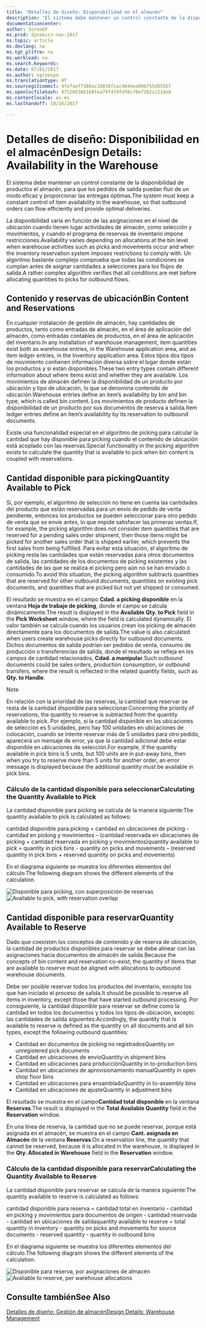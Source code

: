 ```yaml
---
title: "Detalles de diseño: Disponibilidad en el almacén"
description: "El sistema debe mantener un control constante de la disponibilidad de productos el almacén, para que los pedidos de salida puedan fluir de un modo eficaz y proporcionar las entregas óptimas."
documentationcenter: 
author: SorenGP
ms.prod: dynamics-nav-2017
ms.topic: article
ms.devlang: na
ms.tgt_pltfrm: na
ms.workload: na
ms.search.keywords: 
ms.date: 07/01/2017
ms.author: sgroespe
ms.translationtype: HT
ms.sourcegitcommit: 4fefaef7380ac10836fcac404eea006f55d8556f
ms.openlocfilehash: 875286386168fea79f47dfdf0c78ef202cc21da0
ms.contentlocale: es-es
ms.lasthandoff: 10/16/2017

---
```

# <a name="design-details-availability-in-the-warehouse"></a><span data-ttu-id="1f02d-103">Detalles de diseño: Disponibilidad en el almacén</span><span class="sxs-lookup"><span data-stu-id="1f02d-103">Design Details: Availability in the Warehouse</span></span>
<span data-ttu-id="1f02d-104">El sistema debe mantener un control constante de la disponibilidad de productos el almacén, para que los pedidos de salida puedan fluir de un modo eficaz y proporcionar las entregas óptimas.</span><span class="sxs-lookup"><span data-stu-id="1f02d-104">The system must keep a constant control of item availability in the warehouse, so that outbound orders can flow efficiently and provide optimal deliveries.</span></span>  

 <span data-ttu-id="1f02d-105">La disponibilidad varía en función de las asignaciones en el nivel de ubicación cuando tienen lugar actividades de almacén, como selección y movimientos, y cuando el programa de reservas de inventario impone restricciones.</span><span class="sxs-lookup"><span data-stu-id="1f02d-105">Availability varies depending on allocations at the bin level when warehouse activities such as picks and movements occur and when the inventory reservation system imposes restrictions to comply with.</span></span> <span data-ttu-id="1f02d-106">Un algoritmo bastante complejo comprueba que todas las condiciones se cumplan antes de asignar cantidades a selecciones para los flujos de salida.</span><span class="sxs-lookup"><span data-stu-id="1f02d-106">A rather complex algorithm verifies that all conditions are met before allocating quantities to picks for outbound flows.</span></span>  

## <a name="bin-content-and-reservations"></a><span data-ttu-id="1f02d-107">Contenido y reservas de ubicación</span><span class="sxs-lookup"><span data-stu-id="1f02d-107">Bin Content and Reservations</span></span>  
 <span data-ttu-id="1f02d-108">En cualquier instalación de gestión de almacén, hay cantidades de productos, tanto como entradas de almacén, en el área de aplicación del almacén, como entradas contables de productos, en el área de aplicación del inventario.</span><span class="sxs-lookup"><span data-stu-id="1f02d-108">In any installation of warehouse management, item quantities exist both as warehouse entries, in the Warehouse application area, and as item ledger entries, in the Inventory application area.</span></span> <span data-ttu-id="1f02d-109">Estos tipos dos tipos de movimiento contienen información diversa sobre el lugar donde están los productos y si están disponibles.</span><span class="sxs-lookup"><span data-stu-id="1f02d-109">These two entry types contain different information about where items exist and whether they are available.</span></span> <span data-ttu-id="1f02d-110">Los movimientos de almacén definen la disponibilidad de un producto por ubicación y tipo de ubicación, lo que se denomina contenido de ubicación.</span><span class="sxs-lookup"><span data-stu-id="1f02d-110">Warehouse entries define an item’s availability by bin and bin type, which is called bin content.</span></span> <span data-ttu-id="1f02d-111">Los movimientos de producto definen la disponibilidad de un producto por sus documentos de reserva a salida.</span><span class="sxs-lookup"><span data-stu-id="1f02d-111">Item ledger entries define an item’s availability by its reservation to outbound documents.</span></span>  

 <span data-ttu-id="1f02d-112">Existe una funcionalidad especial en el algoritmo de picking para calcular la cantidad que hay disponible para picking cuando el contenido de ubicación está acoplado con las reservas.</span><span class="sxs-lookup"><span data-stu-id="1f02d-112">Special functionality in the picking algorithm exists to calculate the quantity that is available to pick when bin content is coupled with reservations.</span></span>  

## <a name="quantity-available-to-pick"></a><span data-ttu-id="1f02d-113">Cantidad disponible para picking</span><span class="sxs-lookup"><span data-stu-id="1f02d-113">Quantity Available to Pick</span></span>  
 <span data-ttu-id="1f02d-114">Si, por ejemplo, el algoritmo de selección no tiene en cuenta las cantidades del producto que están reservadas para un envío de pedido de venta pendiente, entonces los productos se pueden seleccionar para otro pedido de venta que se envíe antes, lo que impide satisfacer las primeras ventas.</span><span class="sxs-lookup"><span data-stu-id="1f02d-114">If, for example, the picking algorithm does not consider item quantities that are reserved for a pending sales order shipment, then those items might be picked for another sales order that is shipped earlier, which prevents the first sales from being fulfilled.</span></span> <span data-ttu-id="1f02d-115">Para evitar esta situación, el algoritmo de picking resta las cantidades que están reservadas para otros documentos de salida, las cantidades de los documentos de picking existentes y las cantidades de las que se realiza el picking pero aún no se han enviado o consumido.</span><span class="sxs-lookup"><span data-stu-id="1f02d-115">To avoid this situation, the picking algorithm subtracts quantities that are reserved for other outbound documents, quantities on existing pick documents, and quantities that are picked but not yet shipped or consumed.</span></span>  

 <span data-ttu-id="1f02d-116">El resultado se muestra en el campo **Cdad. a picking disponible** en la ventana **Hoja de trabajo de picking**, donde el campo se calcula dinámicamente.</span><span class="sxs-lookup"><span data-stu-id="1f02d-116">The result is displayed in the **Available Qty. to Pick** field in the **Pick Worksheet** window, where the field is calculated dynamically.</span></span> <span data-ttu-id="1f02d-117">El valor también se calcula cuando los usuarios crean los picking de almacén directamente para los documentos de salida.</span><span class="sxs-lookup"><span data-stu-id="1f02d-117">The value is also calculated when users create warehouse picks directly for outbound documents.</span></span> <span data-ttu-id="1f02d-118">Dichos documentos de salida podrían ser pedidos de venta, consumo de producción o transferencias de salida, donde el resultado se refleja en los campos de cantidad relacionados, **Cdad. a manipular**.</span><span class="sxs-lookup"><span data-stu-id="1f02d-118">Such outbound documents could be sales orders, production consumption, or outbound transfers, where the result is reflected in the related quantity fields, such as **Qty. to Handle**.</span></span>  

> [!NOTE]  
>  <span data-ttu-id="1f02d-119">En relación con la prioridad de las reservas, la cantidad que reservar se resta de la cantidad disponible para seleccionar.</span><span class="sxs-lookup"><span data-stu-id="1f02d-119">Concerning the priority of reservations, the quantity to reserve is subtracted from the quantity available to pick.</span></span> <span data-ttu-id="1f02d-120">Por ejemplo, si la cantidad disponible en las ubicaciones de selección es 5 unidades, pero hay 100 unidades en ubicaciones de colocación, cuando se intente reservar más de 5 unidades para otro pedido, aparecerá un mensaje de error, ya que la cantidad adicional debe estar disponible en ubicaciones de selección.</span><span class="sxs-lookup"><span data-stu-id="1f02d-120">For example, if the quantity available in pick bins is 5 units, but 100 units are in put-away bins, then when you try to reserve more than 5 units for another order, an error message is displayed because the additional quantity must be available in pick bins.</span></span>  

### <a name="calculating-the-quantity-available-to-pick"></a><span data-ttu-id="1f02d-121">Cálculo de la cantidad disponible para seleccionar</span><span class="sxs-lookup"><span data-stu-id="1f02d-121">Calculating the Quantity Available to Pick</span></span>  
 <span data-ttu-id="1f02d-122">La cantidad disponible para picking se calcula de la manera siguiente:</span><span class="sxs-lookup"><span data-stu-id="1f02d-122">The quantity available to pick is calculated as follows:</span></span>  

 <span data-ttu-id="1f02d-123">cantidad disponible para picking = cantidad en ubicaciones de picking - cantidad en picking y movimientos – (cantidad reservada en ubicaciones de picking + cantidad reservada en picking y movimientos)</span><span class="sxs-lookup"><span data-stu-id="1f02d-123">quantity available to pick = quantity in pick bins - quantity on picks and movements – (reserved quantity in pick bins + reserved quantity on picks and movements)</span></span>  

 <span data-ttu-id="1f02d-124">En el diagrama siguiente se muestra los diferentes elementos del cálculo.</span><span class="sxs-lookup"><span data-stu-id="1f02d-124">The following diagram shows the different elements of the calculation.</span></span>  

 <span data-ttu-id="1f02d-125">![Disponible para picking, con superposición de reservas](media/design_details_warehouse_management_availability_2.png "design_details_warehouse_management_availability_2")</span><span class="sxs-lookup"><span data-stu-id="1f02d-125">![Available to pick, with reservation overlap](media/design_details_warehouse_management_availability_2.png "design_details_warehouse_management_availability_2")</span></span>  

## <a name="quantity-available-to-reserve"></a><span data-ttu-id="1f02d-126">Cantidad disponible para reservar</span><span class="sxs-lookup"><span data-stu-id="1f02d-126">Quantity Available to Reserve</span></span>  
 <span data-ttu-id="1f02d-127">Dado que coexisten los conceptos de contenido y de reserva de ubicación, la cantidad de productos disponibles para reservar se debe alinear con las asignaciones hacia documentos de almacén de salida.</span><span class="sxs-lookup"><span data-stu-id="1f02d-127">Because the concepts of bin content and reservation co-exist, the quantity of items that are available to reserve must be aligned with allocations to outbound warehouse documents.</span></span>  

 <span data-ttu-id="1f02d-128">Debe ser posible reservar todos los productos del inventario, excepto los que han iniciado el proceso de salida.</span><span class="sxs-lookup"><span data-stu-id="1f02d-128">It should be possible to reserve all items in inventory, except those that have started outbound processing.</span></span> <span data-ttu-id="1f02d-129">Por consiguiente, la cantidad disponible para reservar se define como la cantidad en todos los documentos y todos los tipos de ubicación, excepto las cantidades de salida siguientes:</span><span class="sxs-lookup"><span data-stu-id="1f02d-129">Accordingly, the quantity that is available to reserve is defined as the quantity on all documents and all bin types, except the following outbound quantities:</span></span>  

-   <span data-ttu-id="1f02d-130">Cantidad en documentos de picking no registrados</span><span class="sxs-lookup"><span data-stu-id="1f02d-130">Quantity on unregistered pick documents</span></span>  
-   <span data-ttu-id="1f02d-131">Cantidad en ubicaciones de envío</span><span class="sxs-lookup"><span data-stu-id="1f02d-131">Quantity in shipment bins</span></span>  
-   <span data-ttu-id="1f02d-132">Cantidad en ubicaciones para producción</span><span class="sxs-lookup"><span data-stu-id="1f02d-132">Quantity in to-production bins</span></span>  
-   <span data-ttu-id="1f02d-133">Cantidad en ubicaciones de aprovisionamiento manual</span><span class="sxs-lookup"><span data-stu-id="1f02d-133">Quantity in open shop floor bins</span></span>  
-   <span data-ttu-id="1f02d-134">Cantidad en ubicaciones para ensamblado</span><span class="sxs-lookup"><span data-stu-id="1f02d-134">Quantity in to-assembly bins</span></span>  
-   <span data-ttu-id="1f02d-135">Cantidad en ubicaciones de ajuste</span><span class="sxs-lookup"><span data-stu-id="1f02d-135">Quantity in adjustment bins</span></span>  

 <span data-ttu-id="1f02d-136">El resultado se muestra en el campo**Cantidad total disponible** en la ventana **Reservas**.</span><span class="sxs-lookup"><span data-stu-id="1f02d-136">The result is displayed in the **Total Available Quantity** field in the **Reservation** window.</span></span>  

 <span data-ttu-id="1f02d-137">En una línea de reserva, la cantidad que no se puede reservar, porque está asignada en el almacén, se muestra en el campo **Cant. asignada en Almacén** de la ventana **Reservas**.</span><span class="sxs-lookup"><span data-stu-id="1f02d-137">On a reservation line, the quantity that cannot be reserved, because it is allocated in the warehouse, is displayed in the **Qty. Allocated in Warehouse** field in the **Reservation** window.</span></span>  

### <a name="calculating-the-quantity-available-to-reserve"></a><span data-ttu-id="1f02d-138">Cálculo de la cantidad disponible para reservar</span><span class="sxs-lookup"><span data-stu-id="1f02d-138">Calculating the Quantity Available to Reserve</span></span>  
 <span data-ttu-id="1f02d-139">La cantidad disponible para reservar se calcula de la manera siguiente:</span><span class="sxs-lookup"><span data-stu-id="1f02d-139">The quantity available to reserve is calculated as follows:</span></span>  

 <span data-ttu-id="1f02d-140">cantidad disponible para reserva = cantidad total en inventario - cantidad en picking y movimientos para documentos de origen - cantidad reservada - cantidad en ubicaciones de salida</span><span class="sxs-lookup"><span data-stu-id="1f02d-140">quantity available to reserve = total quantity in inventory - quantity on picks and movements for source documents - reserved quantity - quantity in outbound bins</span></span>  

 <span data-ttu-id="1f02d-141">En el diagrama siguiente se muestra los diferentes elementos del cálculo.</span><span class="sxs-lookup"><span data-stu-id="1f02d-141">The following diagram shows the different elements of the calculation.</span></span>  

 <span data-ttu-id="1f02d-142">![Disponible para reserva, por asignaciones de almacén](media/design_details_warehouse_management_availability_3.png "design_details_warehouse_management_availability_3")</span><span class="sxs-lookup"><span data-stu-id="1f02d-142">![Avaliable to reserve, per warehouse allocations](media/design_details_warehouse_management_availability_3.png "design_details_warehouse_management_availability_3")</span></span>  

## <a name="see-also"></a><span data-ttu-id="1f02d-143">Consulte también</span><span class="sxs-lookup"><span data-stu-id="1f02d-143">See Also</span></span>  
 [<span data-ttu-id="1f02d-144">Detalles de diseño: Gestión de almacén</span><span class="sxs-lookup"><span data-stu-id="1f02d-144">Design Details: Warehouse Management</span></span>](design-details-warehouse-management.md)

